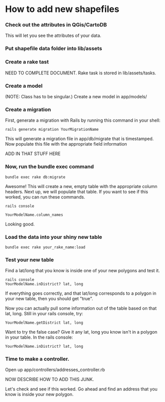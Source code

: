 How to add new shapefiles
=============

### Check out the attributes in QGis/CartoDB

This will let you see the attributes of your data.

### Put shapefile data folder into lib/assets

### Create a rake tast

NEED TO COMPLETE DOCUMENT. Rake task is stored in lib/assets/tasks.

### Create a model

(NOTE: Class has to be singular.) Create a new model in app/models/

### Create a migration

First, generate a migration with Rails by running this command in your shell:

    rails generate migration YourMigrationName

This will generate a migration file in app/db/migrate that is timestamped. Now populate this file with the appropriate field information

ADD IN THAT STUFF HERE

### Now, run the bundle exec command

    bundle exec rake db:migrate

Awesome! This will create a new, empty table with the appropriate column headers. Next up, we will populate that table. If you want to see if this worked, you can run these commands.

    rails console

    YourModelName.column_names

Looking good.

### Load the data into your shiny new table

    bundle exec rake your_rake_name:load

### Test your new table

Find a lat/long that you know is inside one of your new polygons and test it.

    rails console
    YourModelName.inDistrict? lat, long

If everything goes correctly, and that lat/long corresponds to a polygon in your new table, then you should get "true".

Now you can actually pull some information out of the table based on that lat, long. Still in your rails console, try:

    YourModelName.getDistrict lat, long

Want to try the false case? Give it any lat, long you know isn't in a polygon in your table. In the rails console:

    YourModelName.inDistrict? lat, long

### Time to make a controller. 

Open up app/controllers/addresses_controller.rb

NOW DESCRIBE HOW TO ADD THIS JUNK.

Let's check and see if this worked. Go ahead and find an address that you know is inside your new polygon. 

### 

